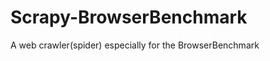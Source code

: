 Scrapy-BrowserBenchmark
=======================

A web crawler(spider) especially for the BrowserBenchmark 
